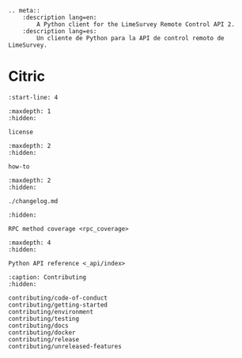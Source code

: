 ```{eval-rst}
.. meta::
    :description lang=en:
        A Python client for the LimeSurvey Remote Control API 2.
    :description lang=es:
        Un cliente de Python para la API de control remoto de LimeSurvey.
```

# Citric

```{include} ../README.md
:start-line: 4
```

```{toctree}
:maxdepth: 1
:hidden:

license
```

```{toctree}
:maxdepth: 2
:hidden:

how-to
```

```{toctree}
:maxdepth: 2
:hidden:

./changelog.md
```

```{toctree}
:hidden:

RPC method coverage <rpc_coverage>
```

```{toctree}
:maxdepth: 4
:hidden:

Python API reference <_api/index>
```

```{toctree}
:caption: Contributing
:hidden:

contributing/code-of-conduct
contributing/getting-started
contributing/environment
contributing/testing
contributing/docs
contributing/docker
contributing/release
contributing/unreleased-features
```
